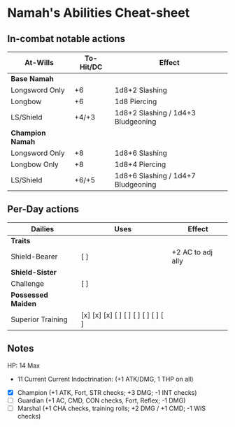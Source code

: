 # Namah's Abilities Cheat-sheet
## In-combat notable actions
| 	At-Wills					|	To-Hit/DC  	|	Effect	|
|-----------------------|--------------|-----------|
|	**Base Namah**
|	Longsword Only			|	+6 			|	1d8+2 Slashing
|	Longbow					|	+6 			|	1d8 Piercing
|	LS/Shield				|	+4/+3			|	1d8+2 Slashing / 1d4+3 Bludgeoning
|	**Champion Namah**
|	Longsword Only			|	+8 			|	1d8+6 Slashing
|	Longbow Only			|	+8 			|	1d8+4 Piercing
|	LS/Shield				|	+6/+5 		|	1d8+6 Slashing / 1d4+7 Bludgeoning


## Per-Day actions
|	Dailies					|	Uses												|	Effect	| 
|-----------------------|-----------------------------------------|-----------|
|	**Traits**				
|	Shield-Bearer 			|	[ ] 												|	+2 AC to adj ally
|	**Shield-Sister**				
|	Challenge	 			|	[ ] 												|	
|	**Possessed Maiden**				
|	Superior Training		|	[x] [x] [x] [ ] [ ] [ ] [ ] [ ] [ ]		|



## Notes
HP: 14 Max
 - 11 Current
Current Indoctrination: (+1 ATK/DMG, 1 THP on all)
 - [x] Champion (+1 ATK, Fort, STR checks; +3 DMG; -1 INT checks)
 - [ ] Guardian (+1 AC, CMD, CON checks, Fort, Reflex; -1 DMG)
 - [ ] Marshal (+1 CHA checks, training rolls; +2 DMG / +1 CMD; -1 WIS checks)